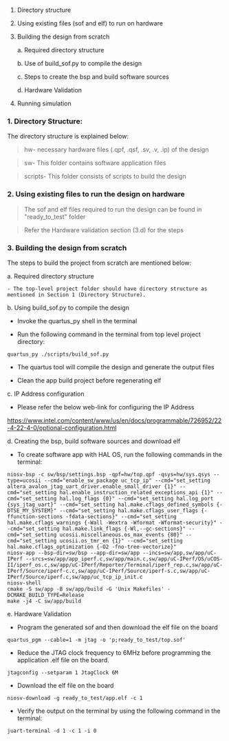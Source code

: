 1. Directory structure
2. Using existing files (sof and elf) to run on hardware
3. Building the design from scratch

    a.	Required directory structure

    b.	Use of build_sof.py to compile the design

    c.	Steps to create the bsp and build software sources

    d.  Hardware Validation 
    
4. Running simulation

### 1. Directory Structure:

The directory structure is explained below:

> hw- necessary hardware files (.qpf, .qsf, .sv, .v, .ip) of the design

> sw- This folder contains software application files

> scripts- This folder consists of scripts to build the design


### 2. Using existing files to run the design on hardware

> The sof and elf files required to run the design can be found in "ready_to_test" folder 

> Refer the Hardware validation section (3.d) for the steps  


### 3. Building the design from scratch

The steps to build the project from scratch are mentioned below:

a. Required directory structure

    - The top-level project folder should have directory structure as mentioned in Section 1 (Directory Structure).

b. Using build_sof.py to compile the design
- Invoke the quartus_py shell in the terminal

- Run the following command in the terminal from top level project directory:
```
quartus_py ./scripts/build_sof.py
```
- The quartus tool will compile the design and generate the output files

- Clean the app build project before regenerating elf

c. IP Address configuration
    
- Please refer the below web-link for configuring the IP Address

https://www.intel.com/content/www/us/en/docs/programmable/726952/22-4-22-4-0/optional-configuration.html

d. Creating the bsp, build software sources and download elf
- To create software app with HAL OS, run the following commands in the terminal:

```    
niosv-bsp -c sw/bsp/settings.bsp -qpf=hw/top.qpf -qsys=hw/sys.qsys --type=ucosii --cmd="enable_sw_package uc_tcp_ip" --cmd="set_setting altera_avalon_jtag_uart_driver.enable_small_driver {1}" --cmd="set_setting hal.enable_instruction_related_exceptions_api {1}" --cmd="set_setting hal.log_flags {0}" --cmd="set_setting hal.log_port {sys_jtag_uart}" --cmd="set_setting hal.make.cflags_defined_symbols {-DTSE_MY_SYSTEM}" --cmd="set_setting hal.make.cflags_user_flags {-ffunction-sections -fdata-sections}" --cmd="set_setting hal.make.cflags_warnings {-Wall -Wextra -Wformat -Wformat-security}" --cmd="set_setting hal.make.link_flags {-Wl,--gc-sections}" --cmd="set_setting ucosii.miscellaneous.os_max_events {80}" --cmd="set_setting ucosii.os_tmr_en {1}" --cmd="set_setting hal.make.cflags_optimization {-O2 -fno-tree-vectorize}"
niosv-app --bsp-dir=sw/bsp --app-dir=sw/app --incs=sw/app,sw/app/uC-IPerf --srcs=sw/app/app_iperf.c,sw/app/main.c,sw/app/uC-IPerf/OS/uCOS-II/iperf_os.c,sw/app/uC-IPerf/Reporter/Terminal/iperf_rep.c,sw/app/uC-IPerf/Source/iperf-c.c,sw/app/uC-IPerf/Source/iperf-s.c,sw/app/uC-IPerf/Source/iperf.c,sw/app/uc_tcp_ip_init.c
niosv-shell
cmake -S sw/app -B sw/app/build -G 'Unix Makefiles' -DCMAKE_BUILD_TYPE=Release
make -j4 -C sw/app/build
```

e. Hardware Validation
- Program the generated sof and then download the elf file on the board
```        
quartus_pgm --cable=1 -m jtag -o 'p;ready_to_test/top.sof'
``` 
- Reduce the JTAG clock frequency to 6MHz before programming the application .elf file on the board.
```
jtagconfig --setparam 1 JtagClock 6M
```
- Download the elf file on the board 
```    
niosv-download -g ready_to_test/app.elf -c 1
``` 
- Verify the output on the terminal by using the following command in the terminal:
``` 
juart-terminal -d 1 -c 1 -i 0 
